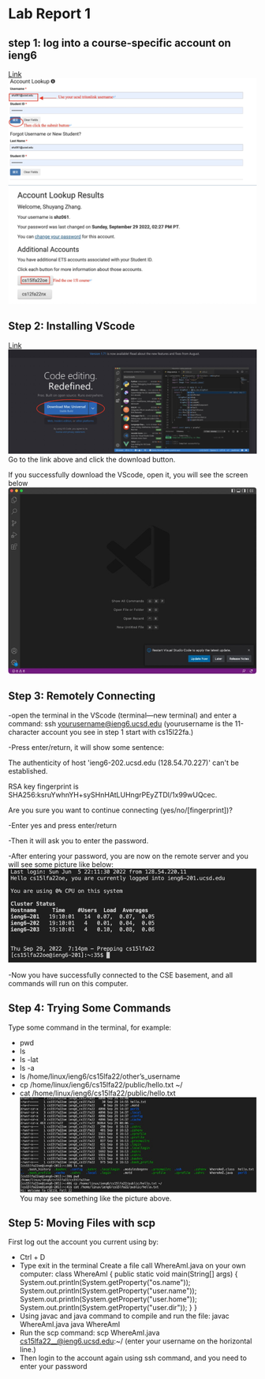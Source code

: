 # Lab Report 1
## step 1: log into a course-specific account on ieng6

[Link](https://sdacs.ucsd.edu/~icc/index.php)
![Image](https://github.com/Shuyang19/cse15l-lab-reports/blob/main/1.jpg)
![Image](https://github.com/Shuyang19/cse15l-lab-reports/blob/main/2.jpg)

## Step 2: Installing VScode
[Link](https://code.visualstudio.com/)
![Image](https://github.com/Shuyang19/cse15l-lab-reports/blob/main/3.jpg)
Go to the link above and click the download button.

If you successfully download the VScode, open it, you will see the screen below
![Image](https://github.com/Shuyang19/cse15l-lab-reports/blob/main/4.jpg)

## Step 3: Remotely Connecting
-open the terminal in the VScode (terminal—new terminal) and enter a command:
ssh yourusername@ieng6.ucsd.edu
(yourusername is the 11-character account you see in step 1 start with cs15l22fa.)

-Press enter/return, it will show some sentence:

The authenticity of host 'ieng6-202.ucsd.edu (128.54.70.227)' can't be established.

RSA key fingerprint is SHA256:ksruYwhnYH+sySHnHAtLUHngrPEyZTDl/1x99wUQcec.

Are you sure you want to continue connecting (yes/no/[fingerprint])?

-Enter yes and press enter/return

-Then it will ask you to enter the password.

-After entering your password, you are now on the remote server and you will see some picture like below:
![Image](https://github.com/Shuyang19/cse15l-lab-reports/blob/main/5.jpg)

-Now you have successfully connected to the CSE basement, and all commands will run on this computer.

## Step 4: Trying Some Commands
Type some command in the terminal, for example:
* pwd
* ls
* ls -lat
*	ls -a
*	ls /home/linux/ieng6/cs15lfa22/other’s_username
*	cp /home/linux/ieng6/cs15lfa22/public/hello.txt ~/
*	cat /home/linux/ieng6/cs15lfa22/public/hello.txt
![Image](https://github.com/Shuyang19/cse15l-lab-reports/blob/main/6.jpg)
You may see something like the picture above.

## Step 5: Moving Files with scp
First log out the account you current using by:
- Ctrl + D
- Type exit in the terminal
Create a file call WhereAmI.java on your own computer:
class WhereAmI {
  		public static void main(String[] args) {
    			System.out.println(System.getProperty("os.name"));
    			System.out.println(System.getProperty("user.name"));
    			System.out.println(System.getProperty("user.home"));
    			System.out.println(System.getProperty("user.dir"));
  		}
}
- Using javac and java command to compile and run the file:
	javac WhereAmI.java
  java WhereAmI
- Run the scp command:
  scp WhereAmI.java cs15lfa22__@ieng6.ucsd.edu:~/ 
(enter your username on the horizontal line.)
- Then login to the account again using ssh command, and you need to enter your password

















